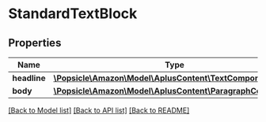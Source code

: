# StandardTextBlock

## Properties
Name | Type | Description | Notes
------------ | ------------- | ------------- | -------------
**headline** | [**\Popsicle\Amazon\Model\AplusContent\TextComponent**](TextComponent.md) |  | [optional] 
**body** | [**\Popsicle\Amazon\Model\AplusContent\ParagraphComponent**](ParagraphComponent.md) |  | [optional] 

[[Back to Model list]](../../README.md#documentation-for-models) [[Back to API list]](../../README.md#documentation-for-api-endpoints) [[Back to README]](../../README.md)

